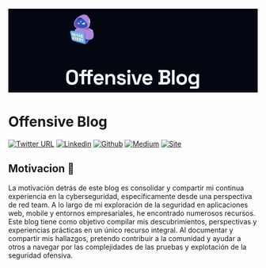 <p align="center">
<img src='./public/static/images/twitter-card.png' alt="logo"/>
</p>

# Offensive Blog

<!-- [![GitHub Repo stars](https://img.shields.io/github/stars/timlrx/tailwind-nextjs-starter-blog?style=social)](https://GitHub.com/timlrx/tailwind-nextjs-starter-blog/stargazers/)
[![GitHub forks](https://img.shields.io/github/forks/timlrx/tailwind-nextjs-starter-blog?style=social)](https://GitHub.com/timlrx/tailwind-nextjs-starter-blog/network/) -->

[![Twitter URL](https://img.shields.io/badge/Twitter-000000?style=for-the-badge&logo=x&logoColor=white)](https://twitter.com/Nicol4sGul4)
[![Linkedin](https://img.shields.io/badge/LinkedIn-000000?style=for-the-badge&logo=linkedin&logoColor=white)](https://www.linkedin.com/in/nicolasgula/)
[![Github](https://img.shields.io/badge/GitHub-000000?style=for-the-badge&logo=github&logoColor=white)](https://github.com/p314dO)
[![Medium](https://img.shields.io/badge/Medium-000000?style=for-the-badge&logo=medium&logoColor=white)](https://medium.com/@nicol4sgula)
[![Site](https://img.shields.io/badge/Vercel-000000?style=for-the-badge&logo=vercel&logoColor=white)](https://offensiveblog.vercel.app/)

## Motivacion 👊

La motivación detrás de este blog es consolidar y compartir mi continua experiencia en la cyberseguridad, específicamente desde una perspectiva de red team. A lo largo de mi exploración de la seguridad en aplicaciones web, mobile y entornos empresariales, he encontrado numerosos recursos. Este blog tiene como objetivo compilar mis descubrimientos, perspectivas y experiencias prácticas en un único recurso integral. Al documentar y compartir mis hallazgos, pretendo contribuir a la comunidad y ayudar a otros a navegar por las complejidades de las pruebas y explotación de la seguridad ofensiva.
